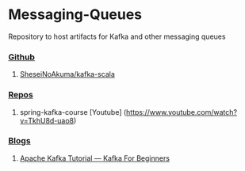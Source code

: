 # Messaging-Queues
Repository to host artifacts for Kafka and other messaging queues

### <ins> Github </ins>

1. [SheseiNoAkuma/kafka-scala](https://github.com/SheseiNoAkuma/kafka-scala)

### <ins> Repos </ins>
1. spring-kafka-course [Youtube] (https://www.youtube.com/watch?v=TkhU8d-uao8)

### <ins> Blogs </ins>
1. [Apache Kafka Tutorial — Kafka For Beginners](https://medium.com/@patelharshali136/apache-kafka-tutorial-kafka-for-beginners-a58140cef84f)

